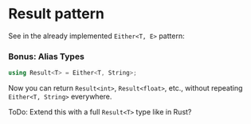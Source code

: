 # Result pattern

See in the already implemented `Either<T, E>` pattern:

### Bonus: Alias Types

```cpp
using Result<T> = Either<T, String>;
```

Now you can return `Result<int>`, `Result<float>`, etc., without repeating `Either<T, String>` everywhere.

ToDo: Extend this with a full `Result<T>` type like in Rust?